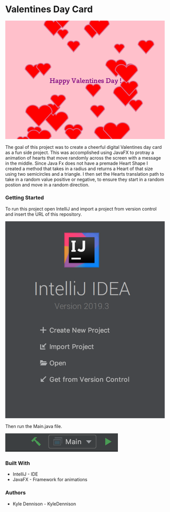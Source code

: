 # Valentines Day Card

![demo1](Pictures/demoPicture.png)

The goal of this project was to create a cheerful digital Valentines day card as a fun side project. This was accomplished using JavaFX to protray a animation of hearts that move randomly across the screen with a message in the middle.
Since Java Fx does not have a premade Heart Shape I created a method that takes in a radius and returns a Heart of that size 
using two semicircles and a triangle. I then set the Hearts translation path to take in a random value positive or negative, 
to ensure they start in a random postion and move in a random direction. 

### Getting Started 

To run this project open IntelliJ and import a project from version control and insert the URL of this repository. 

![Step 1](Pictures/instruction1.png)

Then run the Main.java file. 

![Step 2](Pictures/instruction2.png)

### Built With 

* IntelliJ - IDE
* JavaFX - Framework for animations

### Authors 

* Kyle Dennison - KyleDennison
